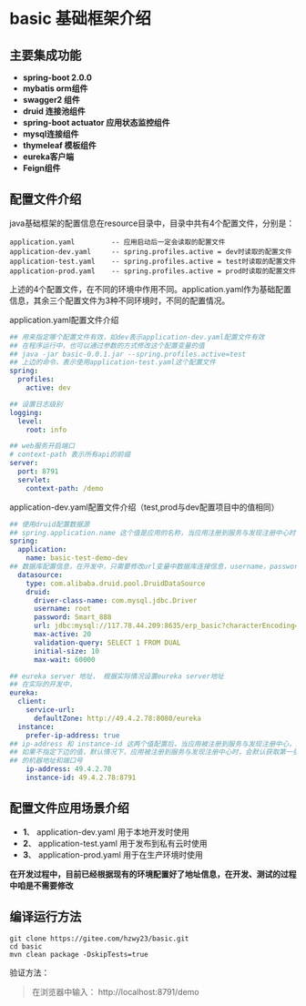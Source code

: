 # basic 基础框架介绍

## 主要集成功能
- **spring-boot 2.0.0**
- **mybatis orm组件**
- **swagger2 组件**
- **druid 连接池组件**
- **spring-boot actuator 应用状态监控组件**
- **mysql连接组件**
- **thymeleaf 模板组件**
- **eureka客户端**
- **Feign组件**

## 配置文件介绍
java基础框架的配置信息在resource目录中，目录中共有4个配置文件，分别是：
```shell
application.yaml         -- 应用启动后一定会读取的配置文件
application-dev.yaml     -- spring.profiles.active = dev时读取的配置文件
application-test.yaml    -- spring.profiles.active = test时读取的配置文件
application-prod.yaml    -- spring.profiles.active = prod时读取的配置文件
```
上述的4个配置文件，在不同的环境中作用不同。application.yaml作为基础配置信息，其余三个配置文件为3种不同环境时，不同的配置情况。

application.yaml配置文件介绍
```yaml
## 用来指定哪个配置文件有效，如dev表示application-dev.yaml配置文件有效
## 在程序运行中，也可以通过参数的方式修改这个配置变量的值
## java -jar basic-0.0.1.jar --spring.profiles.active=test 
## 上边的命令，表示使用application-test.yaml这个配置文件
spring:
  profiles:
    active: dev

## 设置日志级别
logging:
  level:
    root: info

## web服务开启端口
# context-path 表示所有api的前缀
server:
  port: 8791
  servlet:
    context-path: /demo
```

application-dev.yaml配置文件介绍（test,prod与dev配置项目中的值相同）
```yaml
## 使用druid配置数据源
## spring.application.name 这个值是应用的名称，当应用注册到服务与发现注册中心时，使用这个名字
spring:
  application:
    name: basic-test-demo-dev
## 数据库配置信息，在开发中，只需要修改url变量中数据库连接信息，username，password信息即可
  datasource:
    type: com.alibaba.druid.pool.DruidDataSource
    druid:
      driver-class-name: com.mysql.jdbc.Driver
      username: root
      password: Smart_888
      url: jdbc:mysql://117.78.44.209:8635/erp_basic?characterEncoding=UTF-8
      max-active: 20
      validation-query: SELECT 1 FROM DUAL
      initial-size: 10
      max-wait: 60000

## eureka server 地址， 根据实际情况设置eureka server地址
## 在实际的开发中，
eureka:
  client:
    service-url:
      defaultZone: http://49.4.2.78:8080/eureka
  instance:
    prefer-ip-address: true
## ip-address 和 instance-id 这两个值配置后，当应用被注册到服务与发现注册中心，这个服务对应的地址将会被想变的变量替换
## 如果不指定下边的值，默认情况下，应用被注册到服务与发现注册中心时，会默认获取第一张网卡的ip地址和应用端口号，将其作为这个微服务
## 的机器地址和端口号
    ip-address: 49.4.2.78
    instance-id: 49.4.2.78:8791
```

## 配置文件应用场景介绍
- **1**、  application-dev.yaml 用于本地开发时使用
- **2**、  application-test.yaml 用于发布到私有云时使用
- **3**、  application-prod.yaml 用于在生产环境时使用

**在开发过程中，目前已经根据现有的环境配置好了地址信息，在开发、测试的过程中咱是不需要修改**

## 编译运行方法
```shell
git clone https://gitee.com/hzwy23/basic.git
cd basic
mvn clean package -DskipTests=true
```
验证方法：
> 在浏览器中输入： http://localhost:8791/demo